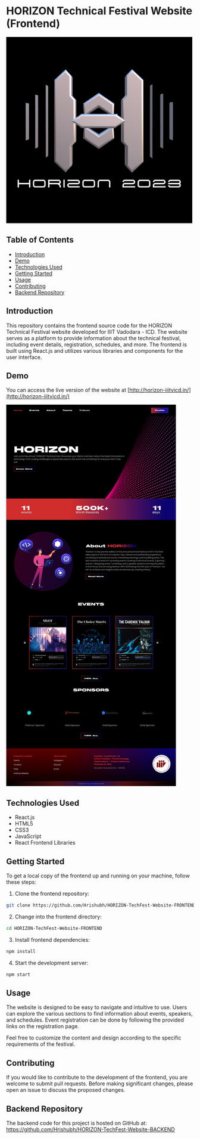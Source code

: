 # HORIZON Technical Festival Website (Frontend)

![HORIZON Logo](./assets/logo.png)

## Table of Contents

- [Introduction](#introduction)
- [Demo](#demo)
- [Technologies Used](#technologies-used)
- [Getting Started](#getting-started)
- [Usage](#usage)
- [Contributing](#contributing)
- [Backend Repository](#backend-repository)

## Introduction

This repository contains the frontend source code for the HORIZON Technical Festival website developed for IIIT Vadodara - ICD. The website serves as a platform to provide information about the technical festival, including event details, registration, schedules, and more. The frontend is built using React.js and utilizes various libraries and components for the user interface.

## Demo

You can access the live version of the website at [http://horizon-iiitvicd.in/](http://horizon-iiitvicd.in/)

![Website Screenshot](./assets/screenshot.png)

## Technologies Used

- React.js
- HTML5
- CSS3
- JavaScript
- React Frontend Libraries

## Getting Started

To get a local copy of the frontend up and running on your machine, follow these steps:

1. Clone the frontend repository:

```bash
git clone https://github.com/Hrishubh/HORIZON-TechFest-Website-FRONTEND.git
```

2. Change into the frontend directory:

```bash
cd HORIZON-TechFest-Website-FRONTEND
```

3. Install frontend dependencies:

```bash
npm install
```

4. Start the development server:

```bash
npm start
```

## Usage

The website is designed to be easy to navigate and intuitive to use. Users can explore the various sections to find information about events, speakers, and schedules. Event registration can be done by following the provided links on the registration page.

Feel free to customize the content and design according to the specific requirements of the festival.

## Contributing

If you would like to contribute to the development of the frontend, you are welcome to submit pull requests. Before making significant changes, please open an issue to discuss the proposed changes.

## Backend Repository

The backend code for this project is hosted on GitHub at: <br> https://github.com/Hrishubh/HORIZON-TechFest-Website-BACKEND
